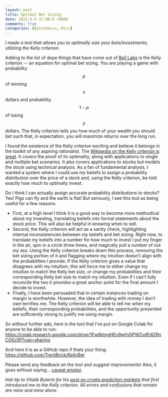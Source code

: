 ```yaml
---
layout: post
title: Optimal Bet Sizing
date: 2021-6-5 17:08:0 +0000
comments: True
categories: [Epistemics, Misc]
---
```


*I made a tool that allows you to optimally size your bets/investments, utilizing the Kelly criterion.*

Adding to the list of dope things that have come out of [Bell Labs](https://en.wikipedia.org/wiki/Bell_Labs ) is the Kelly criterion -- an equation for optimal bet sizing. You are playing a game with probability $$p$$ of winning $$x$$ dollars and probability $$1-p$$ of losing $$y$$ dollars. The Kelly criterion tells you how much of your wealth you should bet such that, in expectation, you will maximize returns over the long run.

I found the existence of the Kelly criterion exciting and believe it belongs in the toolkit of any aspiring rationalist. The [Wikipedia on the Kelly criterion is great](https://en.wikipedia.org/wiki/Kelly_criterion). It covers the proof of its optimality, along with applications to single and multiple bet scenarios. It also covers applications to stocks but models the stock using technical analysis.  As a fan of fundamental analysis, I wanted a system where I could use my beliefs to assign a probability distribution over the price of a stock and, using the Kelly criterion, be told exactly how much to optimally invest.

Do I think I can actually assign accurate probability distributions to stocks? Yes! Pigs can fly and the earth is flat! But seriously, I see this tool as being useful for a few reasons:
* First, at a high level I think it is a good way to become more methodical about my investing, translating beliefs into formal statements about the stock price. This will also be helpful in knowing when to sell.
* Second, the Kelly criterion will act as a sanity check, highlighting internal inconsistencies between my beliefs and bet sizing. Right now, to translate my beliefs into a number for how much to invest I put my finger in the air, spin in a circle three times, and magically pull a number of out my ass. Using the Kelly criterion breaks down this process, removing the bet sizing portion of it and flagging where my intuition doesn’t align with the probabilities I provide. If the Kelly criterion gives a value that disagrees with my intuition, this will force me to either change my intuition to match the Kelly bet size, or change my probabilities and their corresponding Kelly bet size to match my intuition. Even if I can’t fully reconcile the two it provides a great anchor point for the final amount I decide to invest.
* Finally, I have been persuaded that in certain instances trading on margin is worthwhile. However, the idea of trading with money I don’t own terrifies me. The Kelly criterion will be able to tell me when my beliefs, their corresponding probabilities, and the opportunity presented are sufficiently strong to justify me using margin.

So without further ado, here is the tool that I’ve put on Google Colab for anyone to be able to run: <https://colab.research.google.com/drive/1Fw8btygHEv9wfnGPWZvdFdlZRnCOtU3P?usp=sharing>

And here it is as a GitHub repo if thats your thing: <https://github.com/TrentBrick/KellyBet>

Please send any feedback on the tool and suggest improvements! Also, it goes without saying… [caveat emptor](https://en.wikipedia.org/wiki/Caveat_emptor).

*Hat-tip to Vitalik Buterin for his [post on crypto prediction markets](https://vitalik.ca/general/2021/02/18/election.html) that first introduced me to the Kelly criterion. All errors and confusions that remain are mine and mine alone.*
